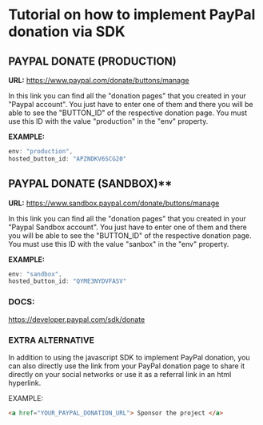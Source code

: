 # Tutorial on how to implement PayPal donation via SDK

## PAYPAL DONATE (PRODUCTION)

**URL:**
https://www.paypal.com/donate/buttons/manage

In this link you can find all the "donation pages" that you created in your "Paypal account".
You just have to enter one of them and there you will be able to see the "BUTTON_ID" of the respective donation page.
You must use this ID with the value "production" in the "env" property.

**EXAMPLE:**

```js
env: "production",
hosted_button_id: "APZNDKV6SCG20"
```

## PAYPAL DONATE (SANDBOX)\*\*

**URL:**
https://www.sandbox.paypal.com/donate/buttons/manage

In this link you can find all the "donation pages" that you created in your "Paypal Sandbox account".
You just have to enter one of them and there you will be able to see the "BUTTON_ID" of the respective donation page.
You must use this ID with the value "sanbox" in the "env" property.

**EXAMPLE:**

```js
env: "sandbox",
hosted_button_id: "QYME3NYDVFASV"
```

### DOCS:

https://developer.paypal.com/sdk/donate

### EXTRA ALTERNATIVE

In addition to using the javascript SDK to implement PayPal donation, you can also directly use the link from your PayPal donation page to share it directly on your social networks or use it as a referral link in an html hyperlink.

EXAMPLE:

```html
<a href="YOUR_PAYPAL_DONATION_URL"> Sponsor the project </a>
```
